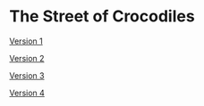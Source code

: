 # The Street of Crocodiles

[Version 1](https://katiedonnelly1.github.io/crocodiles/)

[Version 2](https://katiedonnelly1.github.io/crocodiles/index-2.html)

[Version 3](https://katiedonnelly1.github.io/crocodiles/index-3.html)

[Version 4](https://katiedonnelly1.github.io/crocodiles/crocodiles4.html)
